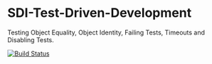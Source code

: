 # SDI-Test-Driven-Development
Testing Object Equality, Object Identity, Failing Tests, Timeouts and Disabling Tests.

[![Build Status](https://travis-ci.com/Celestial-SDI/SDI-Test-Driven-Development.svg?branch=travis-setup)](https://travis-ci.com/Celestial-SDI/SDI-Test-Driven-Development)
